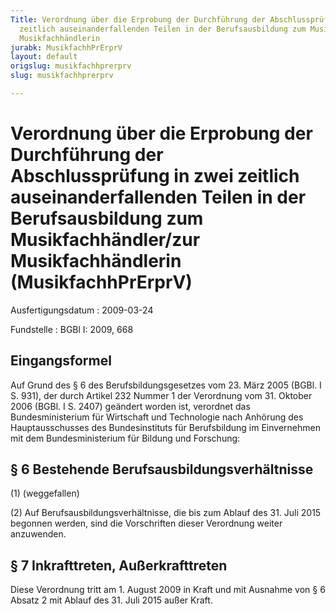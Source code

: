 ```yaml
---
Title: Verordnung über die Erprobung der Durchführung der Abschlussprüfung in zwei
  zeitlich auseinanderfallenden Teilen in der Berufsausbildung zum Musikfachhändler/zur
  Musikfachhändlerin
jurabk: MusikfachhPrErprV
layout: default
origslug: musikfachhprerprv
slug: musikfachhprerprv

---
```


# Verordnung über die Erprobung der Durchführung der Abschlussprüfung in zwei zeitlich auseinanderfallenden Teilen in der Berufsausbildung zum Musikfachhändler/zur Musikfachhändlerin (MusikfachhPrErprV)

Ausfertigungsdatum
:   2009-03-24

Fundstelle
:   BGBl I: 2009, 668


## Eingangsformel

Auf Grund des § 6 des Berufsbildungsgesetzes vom 23. März 2005 (BGBl. I S. 931), der durch Artikel 232 Nummer 1 der Verordnung vom 31. Oktober 2006 (BGBl. I S. 2407) geändert worden ist, verordnet das Bundesministerium für Wirtschaft und Technologie nach Anhörung des Hauptausschusses des Bundesinstituts für Berufsbildung im Einvernehmen mit dem Bundesministerium für Bildung und Forschung:


## § 6 Bestehende Berufsausbildungsverhältnisse

(1) (weggefallen)

(2) Auf Berufsausbildungsverhältnisse, die bis zum Ablauf des 31. Juli 2015 begonnen werden, sind die Vorschriften dieser Verordnung weiter anzuwenden.


## § 7 Inkrafttreten, Außerkrafttreten

Diese Verordnung tritt am 1. August 2009 in Kraft und mit Ausnahme von § 6 Absatz 2 mit Ablauf des 31. Juli 2015 außer Kraft.

